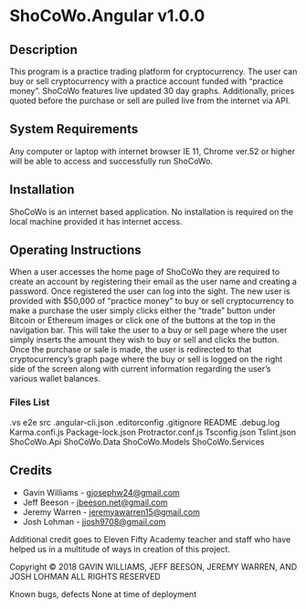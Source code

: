 # ShoCoWo.Angular v1.0.0

## Description
This program is a practice trading platform for cryptocurrency. The user can buy or sell cryptocurrency with a practice account funded with “practice money”. ShoCoWo features live updated 30 day graphs. Additionally, prices quoted before the purchase or sell are pulled live from the internet via API. 

## System Requirements
Any computer or laptop with internet browser IE 11, Chrome ver.52 or higher will be able to access and successfully run ShoCoWo.

## Installation
ShoCoWo is an internet based application. No installation is required on the local machine provided it has internet access. 

## Operating Instructions
When a user accesses the home page of ShoCoWo they are required to create an account by registering their email as the user name and creating a password. Once registered the user can log into the sight. The new user is provided with $50,000 of “practice money” to buy or sell cryptocurrency to make a purchase the user simply clicks either the “trade” button under Bitcoin or Ethereum images or click one of the buttons at the top in the navigation bar. This will take the user to a buy or sell page where the user simply inserts the amount they wish to buy or sell and clicks the button. Once the purchase or sale is made, the user is redirected to that cryptocurrency’s graph page where the buy or sell is logged on the right side of the screen along with current information regarding the user’s various wallet balances. 

### Files List
  .vs
   e2e
  src
  .angular-cli.json
  .editorconfig
  .gitignore
  README
  .debug.log
  Karma.confi.js
  Package-lock.json
  Protractor.conf.js
  Tsconfig.json
  Tslint.json
  ShoCoWo.Api
  ShoCoWo.Data
  ShoCoWo.Models
  ShoCoWo.Services

 ## Credits
  * Gavin Williams - 	gjosephw24@gmail.com
  * Jeff Beeson - jbeeson.net@gmail.com
  * Jeremy Warren -	jeremyawarren15@gmail.com
  * Josh Lohman -	jjosh9708@gmail.com	


Additional credit goes to Eleven Fifty Academy teacher and staff who have helped us in a multitude of ways in creation of this project. 

Copyright
© 2018  GAVIN WILLIAMS, JEFF BEESON, JEREMY WARREN, AND JOSH LOHMAN  ALL RIGHTS RESERVED 

Known bugs, defects
None at time of deployment 
